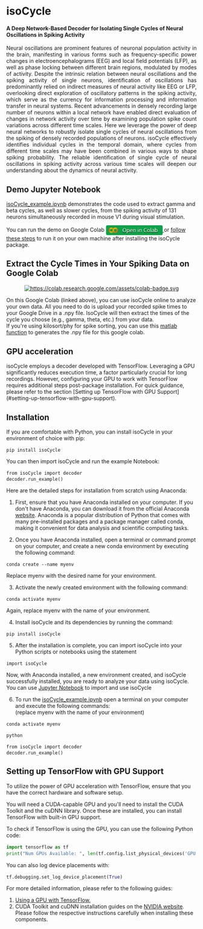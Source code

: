 # isoCycle
#### A Deep Network-Based Decoder for Isolating Single Cycles of Neural Oscillations in Spiking Activity

<p align="justify">
Neural oscillations are prominent features of neuronal population activity in the brain, manifesting in various forms such as frequency-specific power changes in electroencephalograms (EEG) and local field potentials (LFP), as well as phase locking between different brain regions, modulated by modes of activity. Despite the intrinsic relation between neural oscillations and the spiking activity of single neurons, identification of oscillations has predominantly relied on indirect measures of neural activity like EEG or LFP, overlooking direct exploration of oscillatory patterns in the spiking activity, which serve as the currency for information processing and information transfer in neural systems. Recent advancements in densely recording large number of neurons within a local network have enabled direct evaluation of changes in network activity over time by examining population spike count variations across different time scales. Here we leverage the power of deep neural networks to robustly isolate single cycles of neural oscillations from the spiking of densely recorded populations of neurons. isoCycle effectively identifies individual cycles in the temporal domain, where cycles from different time scales may have been combined in various ways to shape spiking probability. The reliable identification of single cycle of neural oscillations in spiking activity across various time scales will deepen our understanding about the dynamics of neural activity.
</p>

## Demo Jupyter Notebook
<!--  -->
[isoCycle_example.ipynb](https://github.com/esiabri/isoCycle/blob/main/isoCycle_example.ipynb) demonstrates the code used to extract gamma and beta cycles, as well as slower cycles, from the spiking activity of 131 neurons simultaneously recorded in mouse V1 during visual stimulation.</p>

You can run the demo on Google Colab <a class="new-tab-link" href="https://colab.research.google.com/github/esiabri/isoCycle/blob/main/isoCycle_example_Colab.ipynb" target="_blank" style="pointer-events: none;">
  <img alt="https://github.com/esiabri/isoCycle/blob/main/isoCycle/files/colab-badge_green.svg" src="https://github.com/esiabri/isoCycle/blob/main/isoCycle/files/colab-badge_green.svg" align="center" style="pointer-events: auto;" width="150px"/>
</a> or [follow these steps](https://github.com/esiabri/isoCycle/tree/main/isoCycle/example) to run it on your own machine after installing the isoCycle package.

## Extract the Cycle Times in Your Spiking Data on Google Colab
<p align="center">
<a class="new-tab-link" href="https://colab.research.google.com/github/esiabri/isoCycle/blob/main/isoCycle_yourData_Colab.ipynb" target="_blank" style="pointer-events: none;">
  <img alt="https://colab.research.google.com/assets/colab-badge.svg" src="https://colab.research.google.com/assets/colab-badge.svg" align="center" style="pointer-events: auto;" width="250px"/>
</a>

On this Google Colab (linked above), you can use isoCycle online to analyze your own data. All you need to do is upload your recorded spike times to your Google Drive in a .npy file. IsoCycle will then extract the times of the cycle you choose (e.g., gamma, theta, etc.) from your data.
<br>If you're using kilosort/phy for spike sorting, you can use this [matlab function](https://github.com/esiabri/isoCycle/blob/main/isoCycle/files/isoCycleInput_build.m) to generates the .npy file for this google colab.</p>

## GPU acceleration
<p> isoCycle employs a decoder developed with TensorFlow. Leveraging a GPU significantly reduces execution time, a factor particularly crucial for long recordings. However, configuring your GPU to work with TensorFlow requires additional steps post-package installation. For quick guidance, please refer to the section [Setting up TensorFlow with GPU Support](#setting-up-tensorflow-with-gpu-support).</p> 
    
## Installation
<p>
If you are comfortable with Python, you can install isoCycle in your environment of choice with pip:

```buildoutcfg
pip install isoCycle
```
You can then import isoCycle and run the example Notebook: 
<!-- [MOVE THE EXAMPLE DOC TO ITS OWN FOLDER WITH A LINK HERE----TO RUN THE NOTEBOOK ON THE SAME ENV IT NEEDS EXTRA STEPS (what if the env name is known?, running the notebook with a predefined kernel, but it needs to have the additional code for adding the kernel to the jupyter kernel list----] -->
```buildoutcfg
from isoCycle import decoder
decoder.run_example()
```

Here are the detailed steps for installation from scratch using Anaconda:

1. First, ensure that you have Anaconda installed on your computer. If you don't have Anaconda, you can download it from the official Anaconda [website](https://www.anaconda.com/downloads). Anaconda is a popular distribution of Python that comes with many pre-installed packages and a package manager called conda, making it convenient for data analysis and scientific computing tasks.

2. Once you have Anaconda installed, open a terminal or command prompt on your computer, and create a new conda environment by executing the following command:
```buildoutcfg
conda create --name myenv
```
Replace myenv with the desired name for your environment.

3. Activate the newly created environment with the following command:
```buildoutcfg
conda activate myenv
```
Again, replace myenv with the name of your environment.

4. Install isoCycle and its dependencies by running the command:
```buildoutcfg
pip install isoCycle
```
5. After the installation is complete, you can import isoCycle into your Python scripts or notebooks using the statement
```buildoutcfg
import isoCycle
```

Now, with Anaconda installed, a new environment created, and isoCycle successfully installed, you are ready to analyze your data using isoCycle. You can use [Jupyter Notebook](https://jupyter.org/try-jupyter/retro/notebooks/?path=notebooks/Intro.ipynb) to import and use isoCycle
  
6. To run the [isoCycle_example.ipynb](https://github.com/esiabri/isoCycle/blob/main/isoCycle_example.ipynb) open a terminal on your computer and execute the following commands:
  <br>(replace myenv with the name of your environment)
```buildoutcfg
conda activate myenv
```
  
```buildoutcfg
python
```
```buildoutcfg
from isoCycle import decoder
decoder.run_example()
```
</p>

## Setting up TensorFlow with GPU Support

To utilize the power of GPU acceleration with TensorFlow, ensure that you have the correct hardware and software setup. 

You will need a CUDA-capable GPU and you'll need to install the CUDA Toolkit and the cuDNN library. Once these are installed, you can install TensorFlow with built-in GPU support.

To check if TensorFlow is using the GPU, you can use the following Python code:

```python
import tensorflow as tf
print("Num GPUs Available: ", len(tf.config.list_physical_devices('GPU')))
```
  
You can also log device placements with:
  
```python
tf.debugging.set_log_device_placement(True)
```
  
For more detailed information, please refer to the following guides:

1. [Using a GPU with TensorFlow.](https://www.tensorflow.org/guide/gpu)
2. CUDA Toolkit and cuDNN installation guides on the [NVIDIA website](https://developer.nvidia.com/cuda-toolkit).
Please follow the respective instructions carefully when installing these components.
